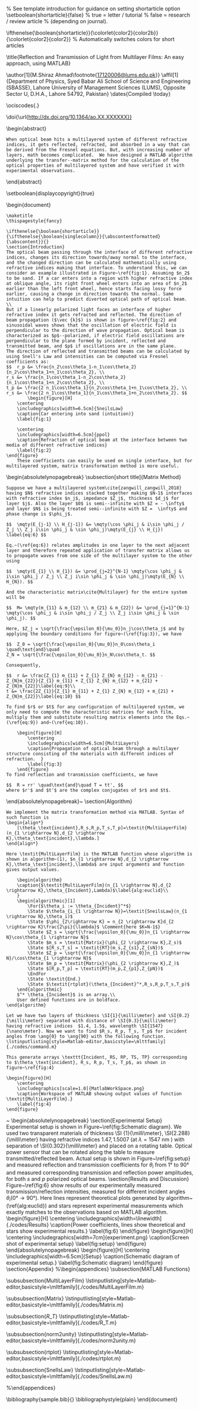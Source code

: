 
% See template introduction for guidance on setting shortarticle option
\setboolean{shortarticle}{false}
% true = letter / tutorial
% false = research / review article
% (depending on journal).

\ifthenelse{\boolean{shortarticle}}{\colorlet{color2}{color2b}}{\colorlet{color2}{color2}} % Automatically switches colors for short articles

\title{Reflection and Transmission of Light from Multilayer Films: An easy approach, using MATLAB}

\author[1]{M.Shiraz Ahmad\footnote{17120006@lums.edu.pk}}
\affil[1]{Department of Physics, Syed Babar Ali School of Science and Engineering (SBASSE), Lahore University of Management Sciences (LUMS), Opposite Sector U, D.H.A., Lahore 54792, Pakistan}
\dates{Compiled \today}

\ociscodes{.}

\doi{\url{http://dx.doi.org/10.1364/ao.XX.XXXXXX}}

\begin{abstract}

	When optical beam hits a multilayered system of different refractive indices, it gets reflected, refracted, and absorbed in a way that can be derived from the Fresnel equations. But, with increasing number of layers, math becomes complicated.  We have designed a MATLAB algorithm underlying the transfer--matrix method for the calculation of the optical properties of multilayered system and have verified it with experimental observations.
\end{abstract}

\setboolean{displaycopyright}{true}

\begin{document}

	\maketitle
	\thispagestyle{fancy}

	\ifthenelse{\boolean{shortarticle}}{\ifthenelse{\boolean{singlecolumn}}{\abscontentformatted}{\abscontent}}{}
	\section{Introduction}
	The optical beam passing through the interface of different refractive indices, changes its direction towards/away normal to the interface, and the changed direction can be calculated mathematically using refractive indices making that interface. To understand this, we can consider an example illustrated in Figure~\ref{fig:1}. Assuming $n_2$ to be sand. If a car enters into a region with higher refractive index at oblique angle, its right front wheel enters into an area of $n_2$ earlier than the left front wheel, hence starts facing lossy force earlier, causing a change in direction towards the normal. Same intuition can help to predict diverted optical path of optical beam.
	\\
	But if a linearly polarized light faces an interface of higher refractive index it gets refracted and reflected. The direction of beam propagation ($\vec {k}$) is shown in figure~\ref{fig:2} and sinusoidal waves shows that the oscillation of electric field is perpendicular to the direction of wave propagation. Optical beam is characterized as $p$--polarized, if electric field oscillations are perpendicular to the plane formed by incident, reflected and transmitted beam, and $p$ if oscillations are in the same plane.
	The direction of reflected and transmitted beams can be calculated by using Snell's Law and intensities can be computed via Fresnel coefficients as:
	$$ 	r_p &= \frac{n_2\cos\theta_1-n_1\cos\theta_2}{n_2\cos\theta_1+n_1\cos\theta_2}, \\
	r_s &= \frac{n_1\cos\theta_1-n_2\cos\theta_2}{n_1\cos\theta_1+n_2\cos\theta_2}, \\
	t_p &= \frac{2 n_1\cos\theta_1}{n_2\cos\theta_1+n_1\cos\theta_2}, \\
	r_s &= \frac{2 n_1\cos\theta_1}{n_1\cos\theta_1+n_2\cos\theta_2}. $$
		    \begin{figure}[H]
    	\centering
    	\includegraphics[width=6.5cm]{SneilsLaw}
    	\caption{Car entering into sand (intuition)}
    	\label{fig:1}

    	\centering
    	\includegraphics[width=6.5cm]{ppol}
    	\caption{Refraction of optical beam at the interface between two media of different refractive indices}
    	\label{fig:2}
    \end{figure}
    	These coefficients can easily be used on single interface, but for multilayered system, matrix transformation method is more useful.
\begin{absolutelynopagebreak}
\subsection[short title]{Matrix Method}


	Suppose we have a multilayered system\cite{zangwill_zangwill_2018} having $N$ refractive indices stacked together making $N-1$ interfaces with refractive index $n_j$, impedance $Z_j$, thickness $d_j$ for layer $j$. Also the layer $0$ is semi--infinite with $Z = - \infty$ and layer $N$ is being treated semi--infinite with $Z =  \infty$ and phase change is $\phi_j$.

	$$ 	\mqty(E_{j-1} \\ H_{j-1}) &= \mqty(\cos \phi_j & i\sin \phi_j / Z_j \\ Z_j i\sin \phi_j & \sin \phi_j)\mqty(E_{j} \\ H_{j}) \label{eq:6} $$

	Eq.~(\ref{eq:6}) relates amplitudes in one layer to the next adjacent layer and therefore repeated application of transfer matrix allows us to propagate waves from one side of the multilayer system to the other using

	$$ 	\mqty(E_{1} \\ H_{1}) &= \prod_{j=2}^{N-1} \mqty(\cos \phi_j & i\sin \phi_j / Z_j \\ Z_j i\sin \phi_j & \sin \phi_j)\mqty(E_{N} \\ H_{N}). $$

	And the characteristic matrix\cite{Multilayer} for the entire system will be

	$$ 	M= \mqty(m_{11} & m_{12} \\ m_{21} & m_{22}) &= \prod_{j=1}^{N-1} \mqty(\cos \phi_j & i\sin \phi_j / Z_j \\ Z_j i\sin \phi_j & \sin \phi_j). $$

	Here, $Z_j = \sqrt{\frac{\epsilon_0}{\mu_0}}n_j\cos\theta_j$ and by applying the boundary conditions for figure~(\ref{fig:3}), we have

	$$ 	Z_0 = \sqrt{\frac{\epsilon_0}{\mu_0}}n_0\cos\theta_i  \quad\text{and}\quad
	Z_N = \sqrt{\frac{\epsilon_0}{\mu_0}}n_N\cos\theta_t. $$

	Consequently,

	$$ 	r &= \frac{Z_{1} m_{11} + Z_{1} Z_{N} m_{12} - m_{21} - Z_{N}m_{22}}{Z_{1} m_{11} + Z_{1} Z_{N} m_{12} + m_{21} + Z_{N}m_{22}}\label{eq:9}\\
	t &= \frac{2Z_{1}}{Z_{1} m_{11} + Z_{1} Z_{N} m_{12} + m_{21} + Z_{N}m_{22}}\label{eq:10} $$

	To find $r$ or $t$ for any configuration of multilayered system, we only need to compute the characteristic matrices for each film, multiply them and substitute resulting matrix elements into the Eqs.~(\ref{eq:9}) and~(\ref{eq:10}).

    	\begin{figure}[H]
    		\centering
    		\includegraphics[width=6.5cm]{MultiLayers}
    		\caption{Propagation of optical beam through a multilayer structure consisting of the materials with different indices of refraction.  }
    		\label{fig:3}
    	\end{figure}
    To find reflection and transmission coefficients, we have

	$$ 	R = rr' \quad\text{and}\quad T = tt', $$
	where $r'$ and $t'$ are the complex conjugates of $r$ and $t$.
\end{absolutelynopagebreak}~
\section{Algorithm}

	We implement the matrix transformation method via MATLAB. Syntax of such function is
    \begin{align*}
        [\theta_\text{incident},R_s,R_p,T_s,T_p]=\textit{MultiLayerFilm}(n_{1 \rightarrow N},d_{2 \rightarrow K},\theta_\text{incident},\lambda.]
    \end{align*}

	Here \textit{MultiLayerFilm} is the MATLAB function whose algorithm is shown in algorithm~(1), $n_{1 \rightarrow N},d_{2 \rightarrow K},\theta_\text{incident},\lambda$ are input arguments and function gives output values.

		\begin{algorithm}
		\caption{$\textit{MultiLayerFilm}(n_{1 \rightarrow N},d_{2 \rightarrow K},\theta_{Incident},Lambda)$\label{alg:euclid}\\
		}
		\begin{algorithmic}[1]
			\For{$\theta_i := \theta_{Incident}^*$}
			\State $\theta_{i_{1 \rightarrow N}}=\textit{SneilsLaw}(n_{1 \rightarrow N},\theta_i)$
			\State $\phi_{2\rightarrow K} = n_{2 \rightarrow K}d_{2 \rightarrow K}\frac{2\pi}{\lambda}$ \Comment{here $K=N-1$}
			\State $Z_s = \sqrt{\frac{\epsilon_0}{\mu_0}}n_{1 \rightarrow N}\cos\theta_{1 \rightarrow N}$
			\State $m_s = \textit{Matrix}(\phi_{2 \rightarrow K},Z_s)$
			\State $[R_s,T_s] = \textit{RT}(m_s,Z_{s1},Z_{sN})$
			\State $Z_p = \sqrt{\frac{\epsilon_0}{\mu_0}}n_{1 \rightarrow N}/\cos\theta_{1 \rightarrow N}$
			\State $m_p = \textit{Matrix}(\phi_{2 \rightarrow K},Z_)$
			\State $[R_p,T_p] = \textit{RT}(m_p,Z_{p1},Z_{pN})$
			\EndFor
			\State \textit{End.}
			\State $\textit{rtplot}(\theta_{Incident}^*,R_s,R_p,T_s,T_p)$
		\end{algorithmic}
		$^* \theta_{Incident}$ is an array.\\
		User defined functions are in boldface.
	\end{algorithm}

	Let we have two layers of thickness \SI{1}{\milli\meter} and \SI{0.2}{\milli\meter} separated with distance of \SI{0.3}{\milli\meter} having refractive indices  $1.4, 1.5$, wavelength \SI{1547}{\nano\meter}. Now we want to find $R_s, R_p, T_s, T_p$ for incident angles from \ang{0} to \ang{90} with the following function.
	\lstinputlisting[style=Matlab-editor,basicstyle=\mlttfamily]{./codes/command.m}

	This generate arrays \texttt{Incident, RS, RP, TS, TP} corresponding to $\theta_\text{incident}, R_s, R_p, T_s, T_p$, as shown in figure~\ref{fig:4}

	\begin{figure}[H]
		\centering
		\includegraphics[scale=1.0]{MatlabWorkSpace.png}
		\caption{Workspace of MATLAB showing output values of function \textit{MultiLayerFilm}.}
		\label{fig:4}
	\end{figure}
~
\begin{absolutelynopagebreak}
\section{Experimental Setup}
	Experimental setup is shown in Figure~\ref{fig:Schematic diagram}. We used two transparent materials of thickness \SI {1}{\milli\meter}, \SI{2.288}{\milli\meter} having refractive indices $1.47, 1.5007$ (at $\lambda = \SI{1547}{\nano\meter}$ ) with separation of \SI{0.302}{\milli\meter} and placed on a rotating table. Optical power sensor that can be rotated along the table to measure transmitted/reflected beam. Actual setup is shown in Figure~\ref{fig:setup} and measured reflection and transmission coefficients for $\theta_i \text{ from } \ang{1} \text{ to } \ang{90}$ and measured corresponding transmission and reflection power amplitudes, for both $s$ and $p$ polarized optical beams.
\section{Results and Discussion}
	Figure~\ref{fig:6} show results of our experimentally measured transmission/reflection intensities, measured for different incident angles $\theta_i(\ang{0} \rightarrow \ang{90})$. Here lines represent theoretical plots generated by algorithm~(\ref{alg:euclid}) and stars represent experimental measurements which exactly matches to the observations based on MATLAB algorithm.
	\begin{figure}[H]
		\centering
		\includegraphics[width=\linewidth]{./codes/Results}
		\caption{Power coefficients, lines show theoretical and stars show experimental results.}
		\label{fig:6}
	\end{figure}
	\begin{figure}[H]
		\centering
		\includegraphics[width=7cm]{experiment.png}
		\caption{Screen shot of experimental setup}
		\label{fig:setup}
	\end{figure}
\end{absolutelynopagebreak}
\begin{figure}[H]
		\centering
		\includegraphics[width=6.5cm]{Setup}
		\caption{Schematic diagram of experimental setup.}
		\label{fig:Schematic diagram}
\end{figure}
\section{Appendix}
%\begin{appendices}
\subsection{MATLAB Functions}

\subsubsection{MultiLayerFilm}
\lstinputlisting[style=Matlab-editor,basicstyle=\mlttfamily]{./codes/MultiLayerFilm.m}

\subsubsection{Matrix}
\lstinputlisting[style=Matlab-editor,basicstyle=\mlttfamily]{./codes/Matrix.m}

\subsubsection{$R\_T$}
\lstinputlisting[style=Matlab-editor,basicstyle=\mlttfamily]{./codes/R_T.m}

\subsubsection{norm2unity}
\lstinputlisting[style=Matlab-editor,basicstyle=\mlttfamily]{./codes/norm2unity.m}

\subsubsection{rtplot}
\lstinputlisting[style=Matlab-editor,basicstyle=\mlttfamily]{./codes/rtplot.m}

\subsubsection{SnellsLaw}
\lstinputlisting[style=Matlab-editor,basicstyle=\mlttfamily]{./codes/SnellsLaw.m}

%\end{appendices}

\bibliography{sample.bib}{}
\bibliographystyle{plain}
\end{document}
